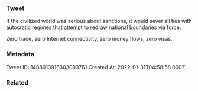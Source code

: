 ### Tweet
If the civilized world was serious about sanctions, it would sever all ties with autocratic regimes that attempt to redraw national boundaries via force. 

Zero trade, zero Internet connectivity, zero money flows, zero visas.

### Metadata
Tweet ID: 1488013916303093761
Created At: 2022-01-31T04:58:58.000Z

### Related

